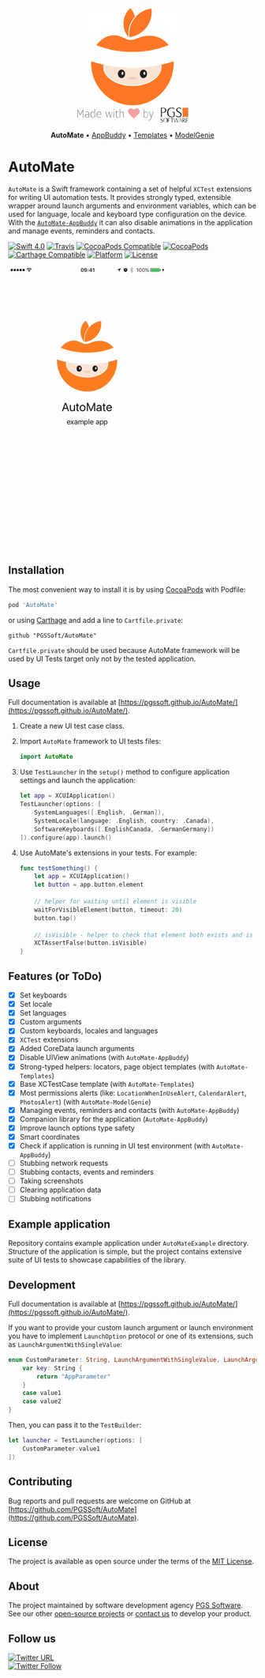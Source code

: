 <div align="center">
    <img src="assets/logo.png" alt="AutoMate, made by PGS Software" />
    <br />
    <img src="assets/made-with-love-by-PGS.png" />
    <p>
      <b>AutoMate</b> &bull;
      <a href="https://github.com/PGSSoft/AutoMate-AppBuddy">AppBuddy</a> &bull;
      <a href="https://github.com/PGSSoft/AutoMate-Templates">Templates</a> &bull;
      <a href="https://github.com/PGSSoft/AutoMate-ModelGenie">ModelGenie</a>
    </p>
</div>

# AutoMate

`AutoMate` is a Swift framework containing a set of helpful `XCTest` extensions for writing UI automation tests.
It provides strongly typed, extensible wrapper around launch arguments and environment variables, which can be used for language, locale and keyboard type configuration on the device.
With the [`AutoMate-AppBuddy`](https://github.com/PGSSoft/AutoMate-AppBuddy) it can also disable animations in the application and manage events, reminders and contacts.

[![Swift 4.0](https://img.shields.io/badge/Swift-4.0-orange.svg?style=flat)](https://swift.org)
[![Travis](https://img.shields.io/travis/PGSSoft/AutoMate.svg)](https://travis-ci.org/PGSSoft/AutoMate)
[![CocoaPods Compatible](https://img.shields.io/cocoapods/v/AutoMate.svg)](https://cocoapods.org/pods/AutoMate)
[![CocoaPods](https://img.shields.io/cocoapods/metrics/doc-percent/AutoMate.svg)](https://pgssoft.github.io/AutoMate/)
[![Carthage Compatible](https://img.shields.io/badge/Carthage-compatible-4BC51D.svg?style=flat)](https://github.com/Carthage/Carthage)
[![Platform](https://img.shields.io/cocoapods/p/AutoMate.svg)](https://cocoapods.org/pods/AutoMate)
[![License](https://img.shields.io/github/license/PGSSoft/AutoMate.svg)](https://github.com/PGSSoft/AutoMate/blob/master/LICENSE)

![AutoMate](assets/AutoMate.gif)

## Installation

The most convenient way to install it is by using [CocoaPods](https://cocoapods.org) with Podfile:

```ruby
pod 'AutoMate'
```

or using [Carthage](https://github.com/Carthage/Carthage) and add a line to `Cartfile.private`:

```
github "PGSSoft/AutoMate"
```

`Cartfile.private` should be used because AutoMate framework will be used by UI Tests target only not by the tested application.

## Usage

Full documentation is available at [https://pgssoft.github.io/AutoMate/](https://pgssoft.github.io/AutoMate/).

1. Create a new UI test case class.
2. Import `AutoMate` framework to UI tests files:

    ```swift
    import AutoMate
    ```

3. Use `TestLauncher` in the `setup()` method to configure application settings and launch the application:

    ```swift
    let app = XCUIApplication()
    TestLauncher(options: [
        SystemLanguages([.English, .German]),
        SystemLocale(language: .English, country: .Canada),
        SoftwareKeyboards([.EnglishCanada, .GermanGermany])
    ]).configure(app).launch()
    ```

4. Use AutoMate's extensions in your tests. For example:

    ```swift
    func testSomething() {
        let app = XCUIApplication()
        let button = app.button.element

        // helper for waiting until element is visible
        waitForVisibleElement(button, timeout: 20)
        button.tap()

        // isVisible - helper to check that element both exists and is hittable
        XCTAssertFalse(button.isVisible)
    }
    ```

## Features (or ToDo)

- [x] Set keyboards
- [x] Set locale
- [x] Set languages
- [x] Custom arguments
- [x] Custom keyboards, locales and languages
- [x] `XCTest` extensions
- [x] Added CoreData launch arguments
- [x] Disable UIView animations (with `AutoMate-AppBuddy`)
- [x] Strong-typed helpers: locators, page object templates (with `AutoMate-Templates`)
- [x] Base XCTestCase template (with `AutoMate-Templates`)
- [x] Most permissions alerts (like: `LocationWhenInUseAlert`, `CalendarAlert`, `PhotosAlert`) (with `AutoMate-ModelGenie`)
- [x] Managing events, reminders and contacts (with `AutoMate-AppBuddy`)
- [x] Companion library for the application (`AutoMate-AppBuddy`)
- [x] Improve launch options type safety
- [x] Smart coordinates
- [x] Check if application is running in UI test environment (with `AutoMate-AppBuddy`)
- [ ] Stubbing network requests
- [ ] Stubbing contacts, events and reminders
- [ ] Taking screenshots
- [ ] Clearing application data
- [ ] Stubbing notifications

## Example application

Repository contains example application under `AutoMateExample` directory.
Structure of the application is simple, but the project contains extensive suite of UI tests to showcase capabilities of the library.

## Development

Full documentation is available at [https://pgssoft.github.io/AutoMate/](https://pgssoft.github.io/AutoMate/).

If you want to provide your custom launch argument or launch environment you have to implement `LaunchOption` protocol or one of its extensions, such as `LaunchArgumentWithSingleValue`:

```swift
enum CustomParameter: String, LaunchArgumentWithSingleValue, LaunchArgumentValue {
    var key: String {
        return "AppParameter"
    }
    case value1
    case value2
}
```

Then, you can pass it to the `TestBuilder`:

```swift
let launcher = TestLauncher(options: [
    CustomParameter.value1
])
```

## Contributing

Bug reports and pull requests are welcome on GitHub at [https://github.com/PGSSoft/AutoMate](https://github.com/PGSSoft/AutoMate).

## License

The project is available as open source under the terms of the [MIT License](http://opensource.org/licenses/MIT).

## About
The project maintained by software development agency [PGS Software](https://www.pgs-soft.com).
See our other [open-source projects](https://github.com/PGSSoft) or [contact us](https://www.pgs-soft.com/contact-us) to develop your product.

## Follow us

[![Twitter URL](https://img.shields.io/twitter/url/http/shields.io.svg?style=social)](https://twitter.com/intent/tweet?text=https://github.com/PGSSoft/AutoMate)  
[![Twitter Follow](https://img.shields.io/twitter/follow/pgssoftware.svg?style=social&label=Follow)](https://twitter.com/pgssoftware)
